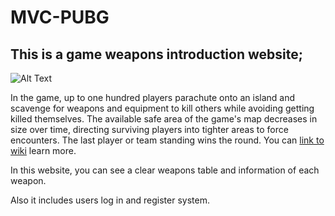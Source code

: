 # MVC-PUBG
## This is a game weapons introduction website;
![Alt Text](https://steamcdn-a.akamaihd.net/steam/apps/578080/header.jpg?t=1545084399)

In the game, up to one hundred players parachute onto an island and scavenge for weapons and equipment to kill others while avoiding getting killed themselves. The available safe area of the game's map decreases in size over time, directing surviving players into tighter areas to force encounters. The last player or team standing wins the round. You can [link to wiki](https://en.wikipedia.org/wiki/PlayerUnknown%27s_Battlegrounds) learn more.
 

In this website, you can see a clear weapons table and information of each weapon.

Also it includes users log in and register system.
 
